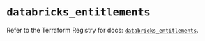# `databricks_entitlements`

Refer to the Terraform Registry for docs: [`databricks_entitlements`](https://registry.terraform.io/providers/databricks/databricks/1.68.0/docs/resources/entitlements).
